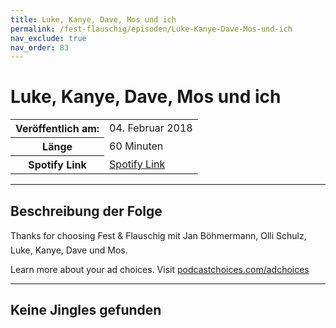 ```yaml
---
title: Luke, Kanye, Dave, Mos und ich
permalink: /fest-flauschig/episoden/Luke-Kanye-Dave-Mos-und-ich
nav_exclude: true
nav_order: 83
---
```


# Luke, Kanye, Dave, Mos und ich
<table class="resp-table dcf-table dcf-table-responsive dcf-table-bordered dcf-table-striped dcf-w-100%">
                    <tbody>
                        <tr>
                            <th scope="row">Veröffentlich am:</th>
                            <td data-label="Veröffentlich am:">04. Februar 2018</td>
                        </tr>
                        <tr>
                            <th scope="row">Länge </th>
                            <td data-label="Länge ">60 Minuten</td>
                        </tr><tr>
                                <th scope="row">Spotify Link</th>
                                <td data-label="Spotify Link"><a href="https://open.spotify.com/episode/3R6XIVO3pGZcOkhIL961d9">Spotify Link</a></td>
                            </tr></tbody>
                </table>

***

## Beschreibung der Folge

<div>
Thanks for choosing Fest &amp; Flauschig mit Jan Böhmermann, Olli Schulz, Luke, Kanye, Dave und Mos.<p> </p><p>Learn more about your ad choices. Visit <a href="https://podcastchoices.com/adchoices">podcastchoices.com/adchoices</a></p>  
</div>

***

## Keine Jingles gefunden